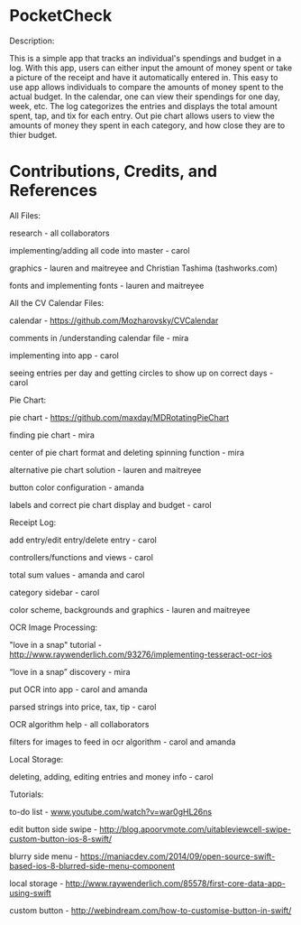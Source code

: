 # PocketCheck

Description:

This is a simple app that tracks an individual's spendings and budget in a log. With this app, users can either input the amount of money spent or take a picture of the receipt and have it automatically entered in. This easy to use app allows individuals to compare the amounts of money spent to the actual budget. In the calendar, one can view their spendings for one day, week, etc. The log categorizes the entries and displays the total amount spent, tap, and tix for each entry. Out pie chart allows users to view the amounts of money they spent in each category, and how close they are to thier budget. 


# Contributions, Credits, and References
All Files:


research - all collaborators

implementing/adding all code into master - carol

graphics - lauren and maitreyee and Christian Tashima (tashworks.com)

fonts and implementing fonts - lauren and maitreyee


All the CV Calendar Files: 

calendar - https://github.com/Mozharovsky/CVCalendar

comments in /understanding calendar file - mira

implementing into app - carol 

seeing entries per day and getting circles to show up on correct days - carol


Pie Chart: 

pie chart - https://github.com/maxday/MDRotatingPieChart 

finding pie chart - mira

center of pie chart format and deleting spinning function - mira

alternative pie chart solution - lauren and maitreyee

button color configuration - amanda

labels and correct pie chart display and budget - carol


Receipt Log:

add entry/edit entry/delete entry - carol

controllers/functions and views - carol

total sum values - amanda and carol

category sidebar - carol

color scheme, backgrounds and graphics - lauren and maitreyee


OCR Image Processing: 

"love in a snap" tutorial - http://www.raywenderlich.com/93276/implementing-tesseract-ocr-ios

“love in a snap” discovery - mira 

put OCR into app - carol and amanda

parsed strings into price, tax, tip - carol

OCR algorithm help - all collaborators

filters for images to feed in ocr algorithm - carol and amanda


Local Storage: 

deleting, adding, editing entries and money info - carol 


Tutorials:


to-do list - www.youtube.com/watch?v=war0gHL26ns

edit button side swipe - http://blog.apoorvmote.com/uitableviewcell-swipe-custom-button-ios-8-swift/

blurry side menu - https://maniacdev.com/2014/09/open-source-swift-based-ios-8-blurred-side-menu-component

local storage - http://www.raywenderlich.com/85578/first-core-data-app-using-swift

custom button - http://webindream.com/how-to-customise-button-in-swift/
